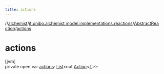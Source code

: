 ```yaml
---
title: actions
---
```

//[alchemist](../../../index.html)/[it.unibo.alchemist.model.implementations.reactions](../index.html)/[AbstractReaction](index.html)/[actions](actions.html)



# actions



[jvm]\
private open var [actions](actions.html): [List](https://docs.oracle.com/javase/8/docs/api/java/util/List.html)<out [Action](../../it.unibo.alchemist.model.interfaces/-action/index.html)<[T](../../it.unibo.alchemist/-supported-incarnations/get.html)>>




